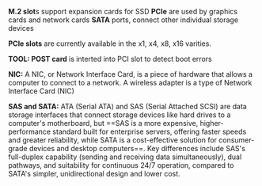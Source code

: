 
**M.2 slot**s support expansion cards for SSD
**PCIe** are used by graphics cards and network cards 
**SATA** ports, connect other individual storage devices

**PCIe slots** are currently available in the x1, x4, x8, x16 varities.

**TOOL: POST card** is interted into PCI slot to detect boot errors

**NIC:** A NIC, or Network Interface Card, is a piece of hardware that allows a computer to connect to a network.  A wireless adapter is a type of Network Interface Card (NIC)

**SAS and SATA:**
ATA (Serial ATA) and SAS (Serial Attached SCSI) are data storage interfaces that connect storage devices like hard drives to a computer's motherboard, but ==SAS is a more expensive, higher-performance standard built for enterprise servers, offering faster speeds and greater reliability, while SATA is a cost-effective solution for consumer-grade devices and desktop computers==. Key differences include SAS's full-duplex capability (sending and receiving data simultaneously), dual pathways, and suitability for continuous 24/7 operation, compared to SATA's simpler, unidirectional design and lower cost.